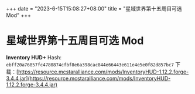 +++
date        = "2023-6-15T15:08:27+08:00"
title       = "星域世界第十五周目可选 Mod"
+++
# 星域世界第十五周目可选 Mod

**Inventory HUD+**
Hash: `ebff20a76857fc4780874cfbf8e6a398cac844e66443e611e4e5e0f82d857bc7`
下载：[https://resource.mcstaralliance.com/mods/InventoryHUD-1.12.2.forge-3.4.4.jar](https://resource.mcstaralliance.com/mods/InventoryHUD-1.12.2.forge-3.4.4.jar)